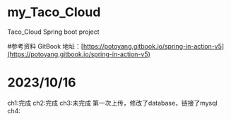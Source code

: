 # my_Taco_Cloud
Taco_Cloud Spring boot project

#参考资料
GitBook 地址：[https://potoyang.gitbook.io/spring-in-action-v5](https://potoyang.gitbook.io/spring-in-action-v5)

# 2023/10/16
ch1:完成
ch2:完成
ch3:未完成
    第一次上传，修改了database，链接了mysql
ch4:
